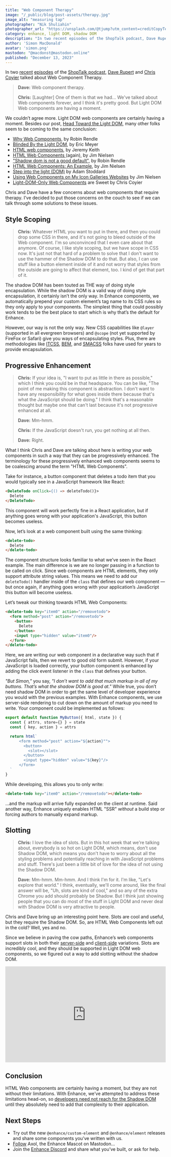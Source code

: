 ```yaml
---
title: "Web Component Therapy"
image: "/_public/blog/post-assets/therapy.jpg"
image_alt: "measuring tap"
photographer: "Nik Shuliahin"
photographer_url: "https://unsplash.com/@tjump?utm_content=creditCopyText&utm_medium=referral&utm_source=unsplash"
category: enhance, light DOM, shadow DOM
description: "In two recent episodes of the ShopTalk podcast, Dave Rupert and Chris Coyier talked about Web Component Therapy. Chris and Dave have a few concerns about web components that require therapy. I’ve decided to put those concerns on the couch to see if we can talk through some solutions to these issues."
author: 'Simon MacDonald'
avatar: 'simon.png'
mastodon: "@macdonst@mastodon.online"
published: "December 13, 2023"
---
```


In two [recent](https://shoptalkshow.com/592/) [episodes](https://shoptalkshow.com/593/) of the [ShopTalk podcast](https://shoptalkshow.com/), [Dave Rupert](https://mastodon.social/@davatron5000) and [Chris Coyier](https://front-end.social/@chriscoyier) talked about Web Component Therapy.

> **Dave:** Web component therapy.
>
> **Chris:** [Laughter] One of them is that we had... We've talked about Web components forever, and I think it's pretty good. But Light DOM Web components are having a moment.

We couldn’t agree more. Light DOM web components are certainly having a moment. Besides our post, [Head Toward the Light DOM](https://begin.com/blog/posts/2023-11-10-head-toward-the-light-dom), many other folks seem to be coming to the same conclusion:

* [Why Web Components](https://buttondown.email/cascade/archive/005-why-web-components/), by Robin Rendle
* [Blinded By the Light DOM](https://meyerweb.com/eric/thoughts/2023/11/01/blinded-by-the-light-dom/), by Eric Meyer
* [HTML web components](https://adactio.com/journal/20618), by Jeremy Keith
* [HTML Web Components ](https://blog.jim-nielsen.com/2023/html-web-components/)(again), by Jim Nielsen
* ["Shadow dom is not a good default"](https://buttondown.email/cascade/archive/006-shadow-dom-is-not-a-good-default/), by Robin Rendle
* [HTML Web Components: An Example](https://blog.jim-nielsen.com/2023/html-web-components-an-example/), by Jim Nielsen
* [Step into the light (DOM)](https://aaadaaam.com/notes/step-into-the-light-dom/) by Adam Stoddard
* [Using Web Components on My Icon Galleries Websites](https://blog.jim-nielsen.com/2023/web-components-icon-galleries/) by Jim Nielsen
* [Light-DOM-Only Web Components](https://frontendmasters.com/blog/light-dom-only/) are Sweet by Chris Coyier

Chris and Dave have a few concerns about web components that require therapy. I’ve decided to put those concerns on the couch to see if we can talk through some solutions to these issues.


## Style Scoping

> **Chris:** Whatever HTML you want to put in there, and then you could drop some CSS in there, and it's not going to bleed outside of the Web component. I'm so unconvinced that I even care about that anymore. Of course, I like style scoping, but we have scope in CSS now. It's just not that hard of a problem to solve that I don't want to use the hammer of the Shadow DOM to do that. But also, I can use stuff like a button element inside of it and not worry that styles from the outside are going to affect that element, too. I kind of get that part of it.

The shadow DOM has been touted as THE way of doing style encapsulation. While the shadow DOM is a valid way of doing style encapsulation, it certainly isn’t the only way. In Enhance components, we automatically prepend your custom element’s tag name to its CSS rules so they only apply to your components. The simplest thing that could possibly work tends to be the best place to start which is why that’s the default for Enhance.

However, our way is not the only way. New CSS capabilities like `@layer` (supported in all evergreen browsers)  and `@scope` (not yet supported by FireFox or Safari) give you ways of encapsulating styles. Plus, there are methodologies like [ITCSS](https://www.xfive.co/blog/itcss-scalable-maintainable-css-architecture/), [BEM](https://getbem.com/), and [SMACSS](https://smacss.com/) folks have used for years to provide encapsulation.


## Progressive Enhancement

> **Chris:** If your idea is, "I want to put as little in there as possible," which I think you could be in that headspace. You can be like, "The point of me making this component is abstraction. I don't want to have any responsibility for what goes inside there because that's what the JavaScript should be doing." I think that's a reasonable thought but maybe one that can't last because it's not progressive enhanced at all.
>
> **Dave:** Mm-hmm.
>
> **Chris:** If the JavaScript doesn't run, you get nothing at all then.
>
> **Dave:** Right.

What I think Chris and Dave are talking about here is writing your web components in such a way that they can be progressively enhanced. The terminology for these progressively enhanced web components seems to be coalescing around the term "HTML Web Components".

Take for instance, a button component that deletes a todo item that you would typically see in a JavaScript framework like React:

```html
<DeleteTodo onClick={() => deleteTodo()}>
  Delete
</DeleteTodo>
```

This component will work perfectly fine in a React application, but if anything goes wrong with your application's JavaScript, this button becomes useless.

Now, let’s look at a web component built using the same thinking:

```html
<delete-todo>
  Delete
</delete-todo>
```

The component structure looks familiar to what we’ve seen in the React example. The main difference is we are no longer passing in a function to be called on click. Since web components are HTML elements, they only support attribute string values. This means we need to add our `deleteTodo()` handler inside of the `class` that defines our web component — but once again, if anything goes wrong with your application’s JavaScript this button will become useless.

Let’s tweak our thinking towards HTML Web Components:

```html
<delete-todo key="item0" action="/removetodo">
  <form method="post" action="/removetodo">
    <button>
      Delete
    </button>
    <input type="hidden" value="item0"/>
  </form>
</delete-todo>
```

Here, we are writing our web component in a declarative way such that if JavaScript fails, then we revert to good old form submit. However, if your JavaScript is loaded correctly, your button component is enhanced by adding the click event listener in the `class` that defines your button.

*"But Simon,"* you say, *"I don’t want to add that much markup in all of my buttons. That’s what the shadow DOM is good at."* While true, you don’t need shadow DOM in order to get the same level of developer experience you would with the previous examples. With Enhance components, we use server-side rendering to cut down on the amount of markup you need to write. Your component could be implemented as follows:

```javascript
export default function MyButton({ html, state }) {
  const { attrs, store={} } = state
  const { key, action } = attrs

  return html`
      <form method="post" action="${action}"">
        <button>
          <slot></slot>
        </button>
        <input type="hidden" value="${key}"/>
      </form>
  `
}
```

While developing, this allows you to only write:

```html
<delete-todo key="item0" action="/removetodo"></delete-todo>
```

…and the markup will arrive fully expanded on the client at runtime. Said another way, Enhance uniquely enables HTML "SSR" _without_ a build step or forcing authors to manually expand markup.

## Slotting

> **Chris:** I love the idea of slots. But in this hot week that we're talking about, everybody is so hot on Light DOM, which means, don't use Shadow DOM, which means you don't have to worry about all the styling problems and potentially reaching in with JavaScript problems and stuff. There's just been a little bit of love for the idea of not using the Shadow DOM.
>
> **Dave:** Mm-hmm. Mm-hmm. And I think I'm for it. I'm like, "Let's explore that world." I think, eventually, we'll come around, like the final answer will be, "Uh, slots are kind of cool," and so any of the extra Chrome you add should probably be Shadow. But I think just showing people that you can do most of the stuff in Light DOM and never deal with Shadow DOM is very attractive to people.

Chris and Dave bring up an interesting point here. Slots are cool and useful, but they require the Shadow DOM. So, are HTML Web Components left out in the cold? Well, yes and no.

Since we believe in paving the cow paths, Enhance’s web components support slots in both their [server-side](https://enhance.dev/docs/conventions/elements) and [client-side](https://enhance.dev/docs/conventions/components) variations. Slots are incredibly cool, and they should be supported in Light DOM web components, so we figured out a way to add slotting without the shadow DOM.

<iframe height="300" style="width: 100%;" scrolling="no" title="SuperSlider" src="https://codepen.io/macdonst/embed/MWLjpqK?default-tab=html%2Cresult&editable=true" frameborder="no" loading="lazy" allowtransparency="true" allowfullscreen="true">
  See the Pen <a href="https://codepen.io/macdonst/pen/MWLjpqK">
  SuperSlider</a> by Simon MacDonald (<a href="https://codepen.io/macdonst">@macdonst</a>)
  on <a href="https://codepen.io">CodePen</a>.
</iframe>

## Conclusion

HTML Web components are certainly having a moment, but they are not without their limitations. With Enhance, we’ve attempted to address these limitations head-on, so [developers need not reach for the Shadow DOM](https://begin.com/blog/posts/2023-08-18-shadow-dom-not-by-default) until they absolutely need to add that complexity to their application.

## Next Steps

* Try out the new `@enhance/custom-element` and `@enhance/element` releases and share some components you’ve written with us.
* [Follow](https://fosstodon.org/@enhance_dev) Axol, the Enhance Mascot on Mastodon…
* Join the [Enhance Discord](https://enhance.dev/discord) and share what you’ve built, or ask for help.
